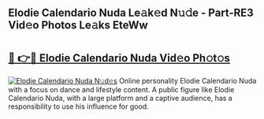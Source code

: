 ## Elodie Calendario Nuda Le𝚊k𝚎d N𝚞𝚍e - Part-RE3 Vid𝚎o Photos Le𝚊ks EteWw

# <h2><a href="http://fbbuhav.evod.top/?m=Elodie+Calendario+Nuda">🔗 👉🔴 Elodie Calendario Nuda Vid𝚎o Ph𝚘t𝚘s</a></h2>

[![Elodie Calendario Nuda N𝚞d𝚎s](https://i.imgur.com/8V9OHl7.gif)](http://fbbuhav.evod.top/?m=Elodie+Calendario+Nuda)
Online personality Elodie Calendario Nuda with a focus on dance and lifestyle content. A public figure like Elodie Calendario Nuda, with a large platform and a captive audience, has a responsibility to use his influence for good. 

